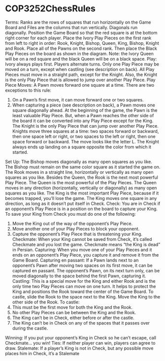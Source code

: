 # COP3252ChessRules
Terms: Ranks are the rows of squares that run horizontally on the Game Board and Files are the columns that run vertically.
Diagonals run diagonally.
Position the Game Board so that the red square is at the bottom right corner for each player.
Place the Ivory Play Pieces on the first rank from left to right in order: Rook, Knight, Bishop, Queen, King, Bishop, Knight and Rook.
Place all of the Pawns on the second rank.
Then place the Black Play Pieces on the board as shown in the diagram.
Note: the Ivory Queen will be on a red square and the black Queen will be on a black space.
Play: Ivory always plays first. Players alternate turns.
Only one Play Piece may be moved on a turn, except when castling (see description on back).
All Play Pieces must move in a straight path, except for the Knight.
Also, the Knight is the only Play Piece that is allowed to jump over another Play Piece.
Play Piece Moves: A Pawn moves forward one square at a time.
There are two exceptions to this rule:
1. On a Pawn’s first move, it can move forward one or two squares.
2. When capturing a piece (see description on back), a Pawn moves one square diagonally ahead.
At the beginning of the game, the Pawn is the least valuable Play Piece.
But, when a Pawn reaches the other side of the board it can be converted into any Play Piece except for the King.
The Knight is the only Play Piece that can jump over another Play Piece.
Knights move three squares at a time: two spaces forward or backward, then one space left or right, or two spaces to the left or right, then one space forward or backward.
The move looks like the letter L.
The Knight always ends up landing on a square opposite the color from which it started.

Set Up:
The Bishop moves diagonally as many open squares as you like.
The Bishop must remain on the same color square as it started the game on.
The Rook moves in a straight line, horizontally or vertically as many open squares as you like.
Besides the Queen, the Rook is the next most powerful Play Piece.
The Queen is the most powerful of the Play Pieces.
The Queen moves in any direction (horizontally, vertically or diagonally) as many open squares as you like.
The King is the most important Play Piece, because if it becomes trapped, you’ll lose the game.
The King moves one square in any direction, as long as it doesn’t put itself in Check.
Check: You are in Check if an opponent’s Play Piece is in a position on the board to capture your King.
To save your King from Check you must do one of the following:
1. Move the King out of the way of the opponent’s Play Piece.
2. Move another one of your Play Pieces to block your opponent.
3. Capture the opponent’s Play Piece that is threatening your King.
Checkmate: When your King cannot be saved from Check, it’s called Checkmate and you lost the game.
Checkmate means “the King is dead” in Persian.
Capturing: When you move one of your Play Pieces and it ends on an opponent’s Play Piece, you capture it and remove it from the Game Board.
Capturing en passant: If a Pawn lands next to an opponent’s Pawn after moving two spaces on its first move, it can be captured en passant.
The opponent’s Pawn, on its next turn only, can be moved diagonally to the space behind the first Pawn, capturing it.
Castling: This is a special move for the King and either Rook and is the only time two Play Pieces can move on one turn.
It helps to protect the King and positions the Rook toward the center of the Game Board.
To castle, slide the Rook to the space next to the King.
Move the King to the other side of the Rook.
To castle:
1. This must be the first move for both the King and the Rook.
2. No other Play Pieces can be between the King and the Rook.
3. The King can’t be in Check, either before or after the castle.
4. The King can’t be in Check on any of the spaces that it passes over during the castle.

Winning:
If you put your opponent’s King in Check so he can’t escape, call Checkmate… you win!
Ties: If neither player can win, players can agree to draw.
Stalemate: If a player’s King is not in Check, but any possible move places him in Check, it’s a Stalemate
